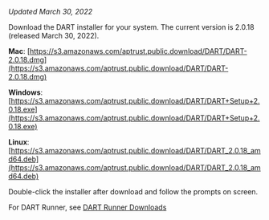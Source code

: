_Updated March 30, 2022_

Download the DART installer for your system. The current version is 2.0.18 (released March 30, 2022).

__Mac__: [https://s3.amazonaws.com/aptrust.public.download/DART/DART-2.0.18.dmg](https://s3.amazonaws.com/aptrust.public.download/DART/DART-2.0.18.dmg)

__Windows__: [https://s3.amazonaws.com/aptrust.public.download/DART/DART+Setup+2.0.18.exe](https://s3.amazonaws.com/aptrust.public.download/DART/DART+Setup+2.0.18.exe)

__Linux__: [https://s3.amazonaws.com/aptrust.public.download/DART/DART_2.0.18_amd64.deb](https://s3.amazonaws.com/aptrust.public.download/DART/DART_2.0.18_amd64.deb)

Double-click the installer after download and follow the prompts on screen.

For DART Runner, see [DART Runner Downloads](users/dart_runner/#downloads)
